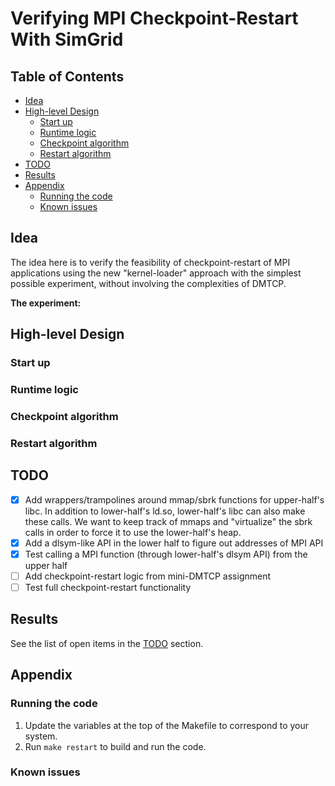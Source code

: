 # Verifying MPI Checkpoint-Restart With SimGrid

## Table of Contents

* [Idea](#idea)
* [High-level Design](#high-level-design)
  * [Start up](#start-up)
  * [Runtime logic](#runtime-logic)
  * [Checkpoint algorithm](#checkpoint-algorithm)
  * [Restart algorithm](#restart-algorithm)
* [TODO](#todo)
* [Results](#results)
* [Appendix](#appendix)
  * [Running the code](#running-the-code)
  * [Known issues](#known-issues)

## Idea

The idea here is to verify the feasibility of checkpoint-restart of MPI
applications using the new "kernel-loader" approach with the simplest
possible experiment, without involving the complexities of DMTCP.

**The experiment:**

## High-level Design

### Start up


### Runtime logic

### Checkpoint algorithm

### Restart algorithm

## TODO

* [x] Add wrappers/trampolines around mmap/sbrk functions for upper-half's
       libc. In addition to lower-half's ld.so, lower-half's libc can also
       make these calls. We want to keep track of mmaps and "virtualize"
       the sbrk calls in order to force it to use the lower-half's heap.
* [x] Add a dlsym-like API in the lower half to figure out addresses of MPI API
* [x] Test calling a MPI function (through lower-half's dlsym API) from the
       upper half
* [ ] Add checkpoint-restart logic from mini-DMTCP assignment
* [ ] Test full checkpoint-restart functionality

## Results

See the list of open items in the [TODO](#todo) section.

## Appendix

### Running the code

1. Update the variables at the top of the Makefile to correspond to your system.
2. Run `make restart` to build and run the code.

### Known issues
